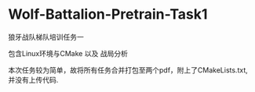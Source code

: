 # Wolf-Battalion-Pretrain-Task1
狼牙战队梯队培训任务一 

包含Linux环境与CMake 以及 战局分析  

本次任务较为简单，故将所有任务合并打包至两个pdf，附上了CMakeLists.txt, 并没有上传代码.
